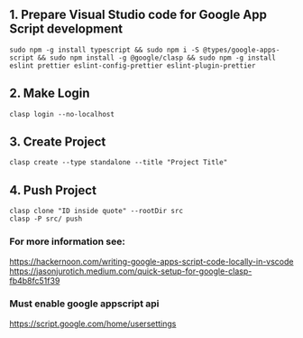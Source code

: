 ## 1. Prepare Visual Studio code for Google App Script development ## 

```
sudo npm -g install typescript && sudo npm i -S @types/google-apps-script && sudo npm install -g @google/clasp && sudo npm -g install eslint prettier eslint-config-prettier eslint-plugin-prettier
```

## 2. Make Login ##

```
clasp login --no-localhost
```

## 3. Create Project ##

```
clasp create --type standalone --title "Project Title"
```


## 4. Push Project ##

```
clasp clone "ID inside quote" --rootDir src
clasp -P src/ push
```

### For more information  see: ###
https://hackernoon.com/writing-google-apps-script-code-locally-in-vscode
https://jasonjurotich.medium.com/quick-setup-for-google-clasp-fb4b8fc51f39

### Must enable google appscript api ###
https://script.google.com/home/usersettings



